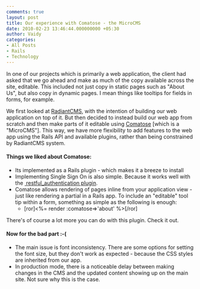 ```yaml
---
comments: true
layout: post
title: Our experience with Comatose - the MicroCMS
date: 2010-02-23 13:46:44.000000000 +05:30
author: Vaidy
categories:
- All Posts
- Rails
- Technology
---
```

In one of our projects which is primarily a web application, the client had asked that we go ahead and make as much of the copy available across the site, editable. This included not just copy in static pages such as "About Us", but also copy in dynamic pages. I mean things like tooltips for fields in forms, for example.

We first looked at <a href="http://radiantcms.org/" target="_blank">RadiantCMS</a>, with the intention of building our web application on top of it. But then decided to instead build our web app from scratch and then make parts of it editable using <a href="http://github.com/darthapo/comatose" target="_blank">Comatose</a> [which is a "MicroCMS"]. This way, we have more flexibility to add features to the web app using the Rails API and available plugins, rather than being constrained by RadiantCMS system.
<h4>Things we liked about Comatose:</h4>
<ul>
	<li> Its implemented as a Rails plugin - which makes it a breeze to install</li>
	<li> Implementing Single Sign On is also simple. Because it works well with the <a href="http://agilewebdevelopment.com/plugins/restful_authentication" target="_blank"> restful_authentication plugin</a>.</li>
	<li> Comatose allows rendering of pages inline from your application view - just like rendering a partial in a Rails app. To include an "editable" tool tip within a form, something as simple as the following is enough:
<ul>
	<li class="no-list-style">[ror]&lt;%= render :comatose=&gt;'about' %&gt;[/ror]</li>
</ul>
</li>
</ul>
There's of course a lot more you can do with this plugin. Check it out.
<h4>Now for the bad part :-(</h4>
<ul>
	<li>The main issue is font inconsistency. There are some options for setting the font size, but they don't work as expected - because the CSS styles are inherited from our app.</li>
	<li>In production mode, there is a noticeable delay between making changes in the CMS and the updated content showing up on the main site. Not sure why this is the case.</li>
</ul>

